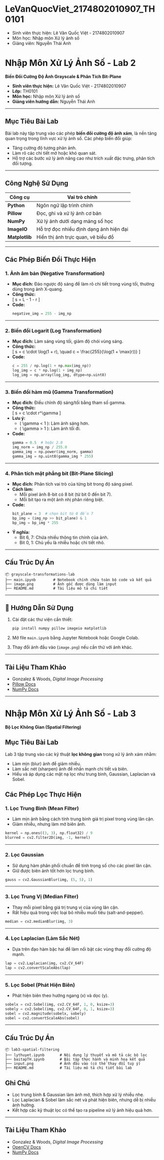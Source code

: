 # LeVanQuocViet_2174802010907_TH0101

* Sinh viên thực hiện: Lê Văn Quốc Việt - 2174802010907
* Môn học: Nhập môn Xử lý ảnh số
* Giảng viên: Nguyễn Thái Anh

# Nhập Môn Xử Lý Ảnh Số - Lab 2  
**Biến Đổi Cường Độ Ảnh Grayscale & Phân Tích Bit-Plane**

- **Sinh viên thực hiện:** Lê Văn Quốc Việt - 2174802010907  
- **Lớp:** TH0101  
- **Môn học:** Nhập môn Xử lý ảnh số  
- **Giảng viên hướng dẫn:** Nguyễn Thái Anh

---

## Mục Tiêu Bài Lab

Bài lab này tập trung vào các phép **biến đổi cường độ ảnh xám**, là nền tảng quan trọng trong lĩnh vực xử lý ảnh số. Các phép biến đổi giúp:
- Tăng cường độ tương phản ảnh.
- Làm rõ các chi tiết mờ hoặc khó quan sát.
- Hỗ trợ các bước xử lý ảnh nâng cao như trích xuất đặc trưng, phân tích đối tượng.

---

## Công Nghệ Sử Dụng

| Công cụ        | Vai trò chính                                          |
|----------------|--------------------------------------------------------|
| **Python**     | Ngôn ngữ lập trình chính                               |
| **Pillow**     | Đọc, ghi và xử lý ảnh cơ bản                           |
| **NumPy**      | Xử lý ảnh dưới dạng mảng số học                        |
| **ImageIO**    | Hỗ trợ đọc nhiều định dạng ảnh hiện đại                |
| **Matplotlib** | Hiển thị ảnh trực quan, vẽ biểu đồ                     |

---

## Các Phép Biến Đổi Thực Hiện

### 1. Ảnh âm bản (Negative Transformation)

- **Mục đích:** Đảo ngược độ sáng để làm rõ chi tiết trong vùng tối, thường dùng trong ảnh X-quang.
- **Công thức:**  
  \[
  s = L - 1 - r
  \]
- **Code:**
  ```python
  negative_img = 255 - img_np
  ```

---

### 2. Biến đổi Logarit (Log Transformation)

- **Mục đích:** Làm sáng vùng tối, giảm độ chói vùng sáng.
- **Công thức:**  
  \[
  s = c \cdot \log(1 + r), \quad c = \frac{255}{\log(1 + \max(r))}
  \]
- **Code:**
  ```python
  c = 255 / np.log(1 + np.max(img_np))
  log_img = c * np.log(1 + img_np)
  log_img = np.array(log_img, dtype=np.uint8)
  ```

---

### 3. Biến đổi hàm mũ (Gamma Transformation)

- **Mục đích:** Điều chỉnh độ sáng/tối bằng tham số gamma.
- **Công thức:**  
  \[
  s = c \cdot r^\gamma
  \]
- **Lưu ý:**  
  - \( \gamma < 1 \): Làm ảnh sáng hơn.  
  - \( \gamma > 1 \): Làm ảnh tối đi.
- **Code:**
  ```python
  gamma = 0.5  # hoặc 2.0
  img_norm = img_np / 255.0
  gamma_img = np.power(img_norm, gamma)
  gamma_img = np.uint8(gamma_img * 255)
  ```

---

### 4. Phân tích mặt phẳng bit (Bit-Plane Slicing)

- **Mục đích:** Phân tích vai trò của từng bit trong độ sáng pixel.
- **Cách làm:**
  - Mỗi pixel ảnh 8-bit có 8 bit (từ bit 0 đến bit 7).
  - Mỗi bit tạo ra một ảnh nhị phân riêng biệt.
- **Code:**
  ```python
  bit_plane = 3  # chọn bit từ 0 đến 7
  bp_img = (img_np >> bit_plane) & 1
  bp_img = bp_img * 255
  ```
- **Ý nghĩa:**
  - Bit 6, 7: Chứa nhiều thông tin chính của ảnh.
  - Bit 0, 1: Chủ yếu là nhiễu hoặc chi tiết nhỏ.

---

## Cấu Trúc Dự Án

```
📦 grayscale-transformations-lab
├── main.ipynb        # Notebook chính chứa toàn bộ code và kết quả
├── image.png         # Ảnh gốc được dùng làm input
├── README.md         # Tài liệu mô tả chi tiết
```

---

## 📌 Hướng Dẫn Sử Dụng

1. Cài đặt các thư viện cần thiết:
   ```bash
   pip install numpy pillow imageio matplotlib
   ```

2. Mở file `main.ipynb` bằng Jupyter Notebook hoặc Google Colab.

3. Thay đổi ảnh đầu vào (`image.png`) nếu cần thử với ảnh khác.

---

## Tài Liệu Tham Khảo

- Gonzalez & Woods, *Digital Image Processing*
- [Pillow Docs](https://pillow.readthedocs.io/)
- [NumPy Docs](https://numpy.org/doc/)

---

# Nhập Môn Xử Lý Ảnh Số - Lab 3  
**Bộ Lọc Không Gian (Spatial Filtering)**

## Mục Tiêu Bài Lab

Lab 3 tập trung vào các kỹ thuật **lọc không gian** trong xử lý ảnh xám nhằm:
- Làm mịn (blur) ảnh để giảm nhiễu.
- Làm sắc nét (sharpen) ảnh để nhấn mạnh chi tiết và biên.
- Hiểu và áp dụng các mặt nạ lọc như trung bình, Gaussian, Laplacian và Sobel.
## Các Phép Lọc Thực Hiện

### 1. Lọc Trung Bình (Mean Filter)

- Làm mịn ảnh bằng cách tính trung bình giá trị pixel trong vùng lân cận.
- Giảm nhiễu, nhưng làm mờ biên ảnh.

```python
kernel = np.ones((3, 3), np.float32) / 9
blurred = cv2.filter2D(img, -1, kernel)
```

---

### 2. Lọc Gaussian

- Sử dụng hàm phân phối chuẩn để tính trọng số cho các pixel lân cận.
- Giữ được biên ảnh tốt hơn lọc trung bình.

```python
gauss = cv2.GaussianBlur(img, (5, 5), 1)
```

---

### 3. Lọc Trung Vị (Median Filter)

- Thay mỗi pixel bằng giá trị trung vị của vùng lân cận.
- Rất hiệu quả trong việc loại bỏ nhiễu muối tiêu (salt-and-pepper).

```python
median = cv2.medianBlur(img, 3)
```

---

### 4. Lọc Laplacian (Làm Sắc Nét)

- Dựa trên đạo hàm bậc hai để làm nổi bật các vùng thay đổi cường độ mạnh.

```python
lap = cv2.Laplacian(img, cv2.CV_64F)
lap = cv2.convertScaleAbs(lap)
```

---

### 5. Lọc Sobel (Phát Hiện Biên)

- Phát hiện biên theo hướng ngang (x) và dọc (y).

```python
sobelx = cv2.Sobel(img, cv2.CV_64F, 1, 0, ksize=3)
sobely = cv2.Sobel(img, cv2.CV_64F, 0, 1, ksize=3)
sobel = cv2.magnitude(sobelx, sobely)
sobel = cv2.convertScaleAbs(sobel)
```

---

## Cấu Trúc Dự Án

```
📦 lab3-spatial-filtering
├── lythuyet.ipynb       # Nội dung lý thuyết và mô tả các bộ lọc
├── baitapTH.ipynb       # Bài tập thực hành và minh hoạ kết quả
├── input.png            # Ảnh đầu vào (có thể thay đổi tuỳ ý)
├── README.md            # Tài liệu mô tả chi tiết bài lab
```


## Ghi Chú

- Lọc trung bình & Gaussian làm ảnh mờ, thích hợp xử lý nhiễu nhẹ.
- Lọc Laplacian & Sobel làm sắc nét và phát hiện biên, nhưng dễ bị nhiễu ảnh hưởng.
- Kết hợp các kỹ thuật lọc có thể tạo ra pipeline xử lý ảnh hiệu quả hơn.

---

## Tài Liệu Tham Khảo

- Gonzalez & Woods, *Digital Image Processing*
- [OpenCV Docs](https://docs.opencv.org/)
- [NumPy Docs](https://numpy.org/doc/)

